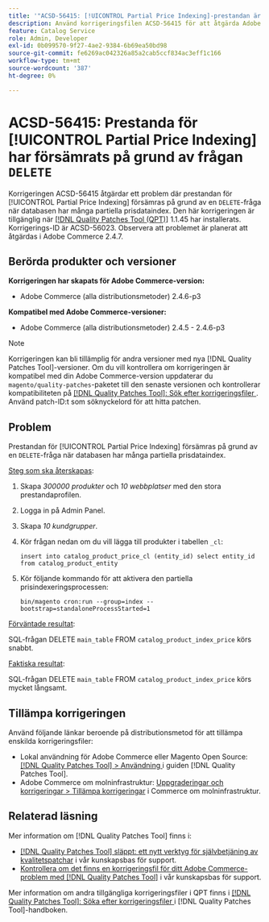 ```yaml
---
title: '"ACSD-56415: [!UICONTROL Partial Price Indexing]-prestandan är långsam på grund av frågan "DELETE"'
description: Använd korrigeringsfilen ACSD-56415 för att åtgärda Adobe Commerce-problemet där prestandan för [!UICONTROL Partial Price Indexing] försämras på grund av en "DELETE"-fråga när databasen har många partiella prisdata att indexera.
feature: Catalog Service
role: Admin, Developer
exl-id: 0b099570-9f27-4ae2-9384-6b69ea50bd98
source-git-commit: fe6269ac042326a85a2cab5ccf834ac3eff1c166
workflow-type: tm+mt
source-wordcount: '387'
ht-degree: 0%

---
```


# ACSD-56415: Prestanda för [!UICONTROL Partial Price Indexing] har försämrats på grund av frågan `DELETE`

Korrigeringen ACSD-56415 åtgärdar ett problem där prestandan för [!UICONTROL Partial Price Indexing] försämras på grund av en `DELETE`-fråga när databasen har många partiella prisdataindex. Den här korrigeringen är tillgänglig när [[!DNL Quality Patches Tool (QPT)]](/help/announcements/adobe-commerce-announcements/magento-quality-patches-released-new-tool-to-self-serve-quality-patches.md) 1.1.45 har installerats. Korrigerings-ID är ACSD-56023. Observera att problemet är planerat att åtgärdas i Adobe Commerce 2.4.7.

## Berörda produkter och versioner

**Korrigeringen har skapats för Adobe Commerce-version:**

* Adobe Commerce (alla distributionsmetoder) 2.4.6-p3

**Kompatibel med Adobe Commerce-versioner:**

* Adobe Commerce (alla distributionsmetoder) 2.4.5 - 2.4.6-p3

>[!NOTE]
>
>Korrigeringen kan bli tillämplig för andra versioner med nya [!DNL Quality Patches Tool]-versioner. Om du vill kontrollera om korrigeringen är kompatibel med din Adobe Commerce-version uppdaterar du `magento/quality-patches`-paketet till den senaste versionen och kontrollerar kompatibiliteten på [[!DNL Quality Patches Tool]: Sök efter korrigeringsfiler ](https://experienceleague.adobe.com/tools/commerce-quality-patches/index.html). Använd patch-ID:t som söknyckelord för att hitta patchen.

## Problem

Prestandan för [!UICONTROL Partial Price Indexing] försämras på grund av en `DELETE`-fråga när databasen har många partiella prisdataindex.

<u>Steg som ska återskapas</u>:

1. Skapa *300000 produkter* och *10 webbplatser* med den stora prestandaprofilen.
1. Logga in på Admin Panel.
1. Skapa *10 kundgrupper*.
1. Kör frågan nedan om du vill lägga till produkter i tabellen `_cl`:

   ``
    insert into catalog_product_price_cl (entity_id) select entity_id from catalog_product_entity
 ``

1. Kör följande kommando för att aktivera den partiella prisindexeringsprocessen:

   ``
    bin/magento cron:run --group=index --bootstrap=standaloneProcessStarted=1
 ``

<u>Förväntade resultat</u>:

SQL-frågan DELETE `main_table` FROM `catalog_product_index_price` körs snabbt.

<u>Faktiska resultat</u>:

SQL-frågan DELETE `main_table` FROM `catalog_product_index_price` körs mycket långsamt.

## Tillämpa korrigeringen

Använd följande länkar beroende på distributionsmetod för att tillämpa enskilda korrigeringsfiler:

* Lokal användning för Adobe Commerce eller Magento Open Source: [[!DNL Quality Patches Tool] > Användning ](https://experienceleague.adobe.com/docs/commerce-operations/tools/quality-patches-tool/usage.html) i guiden [!DNL Quality Patches Tool].
* Adobe Commerce om molninfrastruktur: [Uppgraderingar och korrigeringar > Tillämpa korrigeringar](https://experienceleague.adobe.com/docs/commerce-cloud-service/user-guide/develop/upgrade/apply-patches.html) i Commerce om molninfrastruktur.

## Relaterad läsning

Mer information om [!DNL Quality Patches Tool] finns i:

* [[!DNL Quality Patches Tool] släppt: ett nytt verktyg för självbetjäning av kvalitetspatchar](/help/announcements/adobe-commerce-announcements/magento-quality-patches-released-new-tool-to-self-serve-quality-patches.md) i vår kunskapsbas för support.
* [Kontrollera om det finns en korrigeringsfil för ditt Adobe Commerce-problem med  [!DNL Quality Patches Tool]](/help/support-tools/patches-available-in-qpt-tool/check-patch-for-magento-issue-with-magento-quality-patches.md) i vår kunskapsbas för support.

Mer information om andra tillgängliga korrigeringsfiler i QPT finns i [[!DNL Quality Patches Tool]: Söka efter korrigeringsfiler ](https://experienceleague.adobe.com/tools/commerce-quality-patches/index.html) i [!DNL Quality Patches Tool]-handboken.
